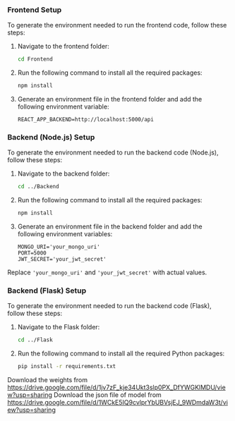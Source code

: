 ### Frontend Setup

To generate the environment needed to run the frontend code, follow these steps:

1. Navigate to the frontend folder:
    ```bash
    cd Frontend
    ```

2. Run the following command to install all the required packages:
    ```bash
    npm install
    ```

3. Generate an environment file in the frontend folder and add the following environment variable:
    ```plaintext
    REACT_APP_BACKEND=http://localhost:5000/api
    ```

### Backend (Node.js) Setup

To generate the environment needed to run the backend code (Node.js), follow these steps:

1. Navigate to the backend folder:
    ```bash
    cd ../Backend
    ```

2. Run the following command to install all the required packages:
    ```bash
    npm install
    ```

3. Generate an environment file in the backend folder and add the following environment variables:
    ```plaintext
    MONGO_URI='your_mongo_uri'
    PORT=5000
    JWT_SECRET='your_jwt_secret'
    ```

Replace `'your_mongo_uri'` and `'your_jwt_secret'` with actual values.

### Backend (Flask) Setup

To generate the environment needed to run the backend code (Flask), follow these steps:

1. Navigate to the Flask folder:
    ```bash
    cd ../Flask
    ```

2. Run the following command to install all the required Python packages:
    ```bash
    pip install -r requirements.txt
    ```

Download the weights from https://drive.google.com/file/d/1jv7zF_kje34Ukt3slp0PX_DfYWGKlMDU/view?usp=sharing 
Download the json file of model from https://drive.google.com/file/d/1WCkE5IQ9cvlprYbUBVsjEJ_9WDmdaW3t/view?usp=sharing